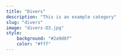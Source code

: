 ```yaml
---
title: "Divers"
description: "This is an example category"
slug: "divers"
image: "divers-D3.jpg"
style:
    background: "#2a9d8f"
    color: "#fff"
---
```

